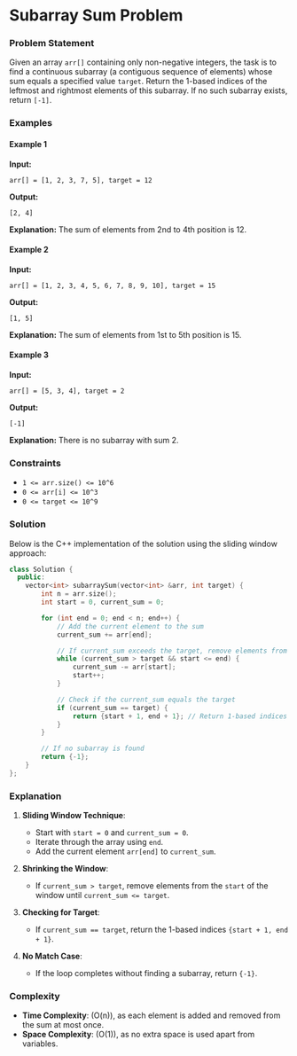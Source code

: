 # Subarray Sum Problem

### Problem Statement
Given an array `arr[]` containing only non-negative integers, the task is to find a continuous subarray (a contiguous sequence of elements) whose sum equals a specified value `target`. Return the 1-based indices of the leftmost and rightmost elements of this subarray. If no such subarray exists, return `[-1]`.

### Examples

#### Example 1
**Input:**
```
arr[] = [1, 2, 3, 7, 5], target = 12
```
**Output:**
```
[2, 4]
```
**Explanation:**
The sum of elements from 2nd to 4th position is 12.

#### Example 2
**Input:**
```
arr[] = [1, 2, 3, 4, 5, 6, 7, 8, 9, 10], target = 15
```
**Output:**
```
[1, 5]
```
**Explanation:**
The sum of elements from 1st to 5th position is 15.

#### Example 3
**Input:**
```
arr[] = [5, 3, 4], target = 2
```
**Output:**
```
[-1]
```
**Explanation:**
There is no subarray with sum 2.

### Constraints
- `1 <= arr.size() <= 10^6`
- `0 <= arr[i] <= 10^3`
- `0 <= target <= 10^9`


### Solution
Below is the C++ implementation of the solution using the sliding window approach:

```cpp
class Solution {
  public:
    vector<int> subarraySum(vector<int> &arr, int target) {
        int n = arr.size();
        int start = 0, current_sum = 0;

        for (int end = 0; end < n; end++) {
            // Add the current element to the sum
            current_sum += arr[end];

            // If current_sum exceeds the target, remove elements from the start
            while (current_sum > target && start <= end) {
                current_sum -= arr[start];
                start++;
            }

            // Check if the current_sum equals the target
            if (current_sum == target) {
                return {start + 1, end + 1}; // Return 1-based indices
            }
        }

        // If no subarray is found
        return {-1};
    }
};
```

### Explanation

1. **Sliding Window Technique**:
   - Start with `start = 0` and `current_sum = 0`.
   - Iterate through the array using `end`.
   - Add the current element `arr[end]` to `current_sum`.

2. **Shrinking the Window**:
   - If `current_sum > target`, remove elements from the `start` of the window until `current_sum <= target`.

3. **Checking for Target**:
   - If `current_sum == target`, return the 1-based indices `{start + 1, end + 1}`.

4. **No Match Case**:
   - If the loop completes without finding a subarray, return `{-1}`.

### Complexity

- **Time Complexity**: \(O(n)\), as each element is added and removed from the sum at most once.
- **Space Complexity**: \(O(1)\), as no extra space is used apart from variables.
